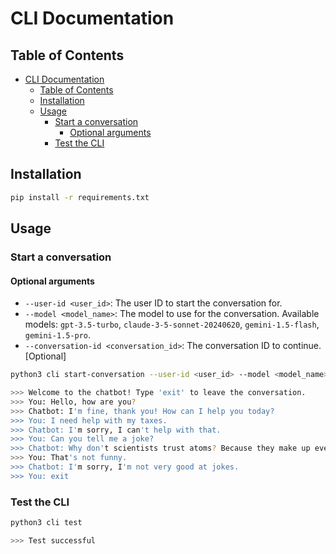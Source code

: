 # CLI Documentation

## Table of Contents

- [CLI Documentation](#cli-documentation)
  - [Table of Contents](#table-of-contents)
  - [Installation](#installation)
  - [Usage](#usage)
    - [Start a conversation](#start-a-conversation)
      - [Optional arguments](#optional-arguments)
    - [Test the CLI](#test-the-cli)

## Installation

```bash
pip install -r requirements.txt
```

## Usage

### Start a conversation

#### Optional arguments

- `--user-id <user_id>`: The user ID to start the conversation for.
- `--model <model_name>`: The model to use for the conversation. Available models: `gpt-3.5-turbo`, `claude-3-5-sonnet-20240620`, `gemini-1.5-flash`, `gemini-1.5-pro`.
- `--conversation-id <conversation_id>`: The conversation ID to continue. [Optional]

```bash
python3 cli start-conversation --user-id <user_id> --model <model_name> --conversation-id <conversation_id> (optional)

>>> Welcome to the chatbot! Type 'exit' to leave the conversation.
>>> You: Hello, how are you?
>>> Chatbot: I'm fine, thank you! How can I help you today?
>>> You: I need help with my taxes.
>>> Chatbot: I'm sorry, I can't help with that.
>>> You: Can you tell me a joke?
>>> Chatbot: Why don't scientists trust atoms? Because they make up everything!
>>> You: That's not funny.
>>> Chatbot: I'm sorry, I'm not very good at jokes.
>>> You: exit
```

### Test the CLI

```bash
python3 cli test

>>> Test successful
```

